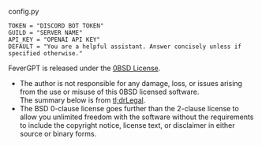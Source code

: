 config.py

```
TOKEN = "DISCORD BOT TOKEN"
GUILD = "SERVER NAME"
API_KEY = "OPENAI API KEY"
DEFAULT = "You are a helpful assistant. Answer concisely unless if specified otherwise."
```

FeverGPT is released under the [0BSD License]().
- The author is not responsible for any damage, loss, or issues arising from the use or misuse of this 0BSD licensed software.  
The summary below is from [tl;drLegal](https://www.tldrlegal.com/license/bsd-0-clause-license).
- The BSD 0-clause license goes further than the 2-clause license to allow you unlimited freedom with the software without the requirements to include the copyright notice, license text, or disclaimer in either source or binary forms.
